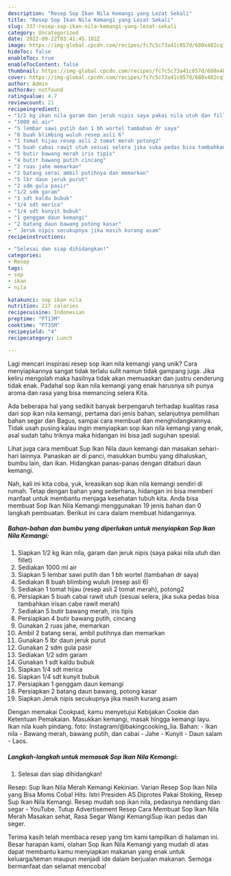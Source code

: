 ```yaml
---
description: "Resep Sop Ikan Nila Kemangi yang Lezat Sekali"
title: "Resep Sop Ikan Nila Kemangi yang Lezat Sekali"
slug: 337-resep-sop-ikan-nila-kemangi-yang-lezat-sekali
category: Uncategorized
date: 2022-09-22T03:41:45.102Z
image: https://img-global.cpcdn.com/recipes/fc7c5c73a41c857d/680x482cq70/sop-ikan-nila-kemangi-foto-resep-utama.jpg
hideToc: false
enableToc: true
enableTocContent: false
thumbnail: https://img-global.cpcdn.com/recipes/fc7c5c73a41c857d/680x482cq70/sop-ikan-nila-kemangi-foto-resep-utama.jpg
cover: https://img-global.cpcdn.com/recipes/fc7c5c73a41c857d/680x482cq70/sop-ikan-nila-kemangi-foto-resep-utama.jpg
author: Admin
authorAv: notfound
ratingvalue: 4.7
reviewcount: 21
recipeingredient:
- "1/2 kg ikan nila garam dan jeruk nipis saya pakai nila utuh dan fillet"
- "1000 ml air"
- "5 lembar sawi putih dan 1 bh wortel tambahan dr saya"
- "8 buah blimbing wuluh resep asli 6"
- "1 tomat hijau resep asli 2 tomat merah potong2"
- "5 buah cabai rawit utuh sesuai selera jika suka pedas bisa tambahkan irisan cabe rawit merah"
- "5 butir bawang merah iris tipis"
- "4 butir bawang putih cincang"
- "2 ruas jahe memarkan"
- "2 batang serai ambil putihnya dan memarkan"
- "5 lbr daun jeruk purut"
- "2 sdm gula pasir"
- "1/2 sdm garam"
- "1 sdt kaldu bubuk"
- "1/4 sdt merica"
- "1/4 sdt kunyit bubuk"
- "1 genggam daun kemangi"
- "2 batang daun bawang potong kasar"
- " Jeruk nipis secukupnya jika masih kurang asam"
recipeinstructions:

- "Selesai dan siap dihidangkan!"
categories:
- Resep
tags:
- sop
- ikan
- nila

katakunci: sop ikan nila 
nutrition: 217 calories
recipecuisine: Indonesian
preptime: "PT13M"
cooktime: "PT35M"
recipeyield: "4"
recipecategory: Lunch

---
```





Lagi mencari inspirasi resep sop ikan nila kemangi yang unik? Cara menyiapkannya sangat tidak terlalu sulit namun tidak gampang juga. Jika keliru mengolah maka hasilnya tidak akan memuaskan dan justru cenderung tidak enak. Padahal sop ikan nila kemangi yang enak harusnya sih punya aroma dan rasa yang bisa memancing selera Kita.





Ada beberapa hal yang sedikit banyak berpengaruh terhadap kualitas rasa dari sop ikan nila kemangi, pertama dari jenis bahan, selanjutnya pemilihan bahan segar dan Bagus, sampai cara membuat dan menghidangkannya. Tidak usah pusing kalau ingin menyiapkan sop ikan nila kemangi yang enak,      asal sudah tahu triknya maka hidangan ini bisa jadi suguhan spesial.














Lihat juga cara membuat Sup Ikan Nila daun kemangi dan masakan sehari-hari lainnya. Panaskan air di panci, masukkan bumbu yang dihaluskan, bumbu lain, dan ikan. Hidangkan panas-panas dengan ditaburi daun kemangi.






Nah, kali ini kita coba, yuk, kreasikan sop ikan nila kemangi sendiri di rumah. Tetap dengan bahan yang sederhana, hidangan ini bisa memberi manfaat untuk membantu menjaga kesehatan tubuh kita. Anda bisa membuat Sop Ikan Nila Kemangi menggunakan 19 jenis bahan dan 0 langkah pembuatan. Berikut ini cara dalam membuat hidangannya.

<!--inarticleads1-->

##### Bahan-bahan dan bumbu yang diperlukan untuk menyiapkan Sop Ikan Nila Kemangi:

1. Siapkan 1/2 kg ikan nila, garam dan jeruk nipis (saya pakai nila utuh dan fillet)
1. Sediakan 1000 ml air
1. Siapkan 5 lembar sawi putih dan 1 bh wortel (tambahan dr saya)
1. Sediakan 8 buah blimbing wuluh (resep asli 6)
1. Sediakan 1 tomat hijau (resep asli 2 tomat merah), potong2
1. Persiapkan 5 buah cabai rawit utuh (sesuai selera, jika suka pedas bisa tambahkan irisan cabe rawit merah)
1. Sediakan 5 butir bawang merah, iris tipis
1. Persiapkan 4 butir bawang putih, cincang
1. Gunakan 2 ruas jahe, memarkan
1. Ambil 2 batang serai, ambil putihnya dan memarkan
1. Gunakan 5 lbr daun jeruk purut
1. Gunakan 2 sdm gula pasir
1. Sediakan 1/2 sdm garam
1. Gunakan 1 sdt kaldu bubuk
1. Siapkan 1/4 sdt merica
1. Siapkan 1/4 sdt kunyit bubuk
1. Persiapkan 1 genggam daun kemangi
1. Persiapkan 2 batang daun bawang, potong kasar
1. Siapkan  Jeruk nipis secukupnya jika masih kurang asam


Dengan memakai Cookpad, kamu menyetujui Kebijakan Cookie dan Ketentuan Pemakaian. Masukkan kemangi, masak hingga kemangi layu. Ikan nila kuah pindang. foto: Instagram/@bakingcooking_lia. Bahan: - Ikan nila - Bawang merah, bawang putih, dan cabai - Jahe - Kunyit - Daun salam - Laos. 

<!--inarticleads2-->

##### Langkah-langkah untuk memasak Sop Ikan Nila Kemangi:


1. Selesai dan siap dihidangkan!

Resep: Sup Ikan Nila Merah Kemangi Kekinian. Varian Resep Sop Ikan Nila yang Bisa Moms Coba! Hits: Istri Presiden AS Diprotes Pakai Stoking, Resep Sup Ikan Nila Kemangi. Resep mudah sop ikan nila, pedasnya nendang dan segar - YouTube. Tutup Advertisement Resep Cara Membuat Sop Ikan Nila Merah Masakan sehat, Rasa Segar Wangi KemangiSup ikan pedas dan seger. 

Terima kasih telah membaca resep yang tim kami tampilkan di halaman ini. Besar harapan kami, olahan Sop Ikan Nila Kemangi yang mudah di atas dapat membantu kamu menyiapkan makanan yang enak untuk keluarga/teman maupun menjadi ide dalam berjualan makanan. Semoga bermanfaat dan selamat mencoba!
